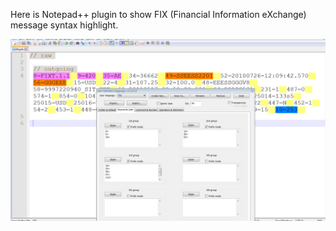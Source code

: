 Here is Notepad++ plugin to show FIX (Financial Information eXchange) message syntax highlight.

![](https://github.com/CloudsDocker/FIX-syntax-plugin/blob/master/FIX_Syntax.PNG)
